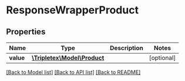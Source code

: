 # ResponseWrapperProduct

## Properties
Name | Type | Description | Notes
------------ | ------------- | ------------- | -------------
**value** | [**\Tripletex\Model\Product**](Product.md) |  | [optional] 

[[Back to Model list]](../../README.md#documentation-for-models) [[Back to API list]](../../README.md#documentation-for-api-endpoints) [[Back to README]](../../README.md)

